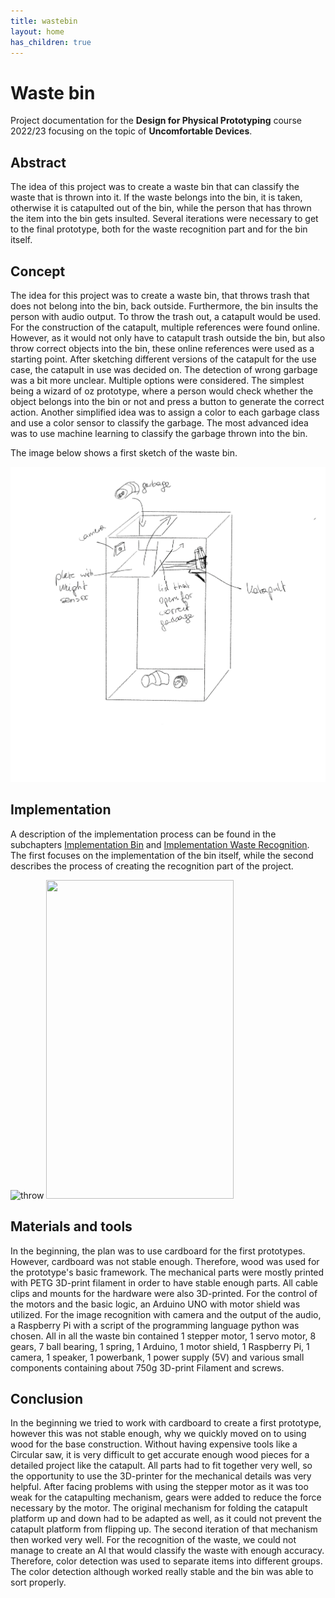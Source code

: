 ```yaml
---
title: wastebin
layout: home
has_children: true
---
```


# Waste bin

Project documentation for the **Design for Physical Prototyping** course 2022/23 focusing on the topic of **Uncomfortable Devices**.

## Abstract

The idea of this project was to create a waste bin that can classify the waste that is thrown into it. If the waste belongs into the bin, it is taken, otherwise it is catapulted out of the bin, while the person that has thrown the item into the bin gets insulted. Several iterations were necessary to get to the final prototype, both for the waste recognition part and for the bin itself.

## Concept

The idea for this project was to create a waste bin, that throws trash that does not belong into the bin, back outside. Furthermore, the bin insults the person with audio output.
To throw the trash out, a catapult would be used. For the construction of the catapult, multiple references were found online. However, as it would not only have to catapult trash outside the bin, but also throw correct objects into the bin, these online references were used as a starting point. After sketching different versions of the catapult for the use case, the catapult in use was decided on.
The detection of wrong garbage was a bit more unclear. Multiple options were considered. The simplest being a wizard of oz prototype, where a person would check whether the object belongs into the bin or not and press a button to generate the correct action. Another simplified idea was to assign a color to each garbage class and use a color sensor to classify the garbage. The most advanced idea was to use machine learning to classify the garbage thrown into the bin.

The image below shows a first sketch of the waste bin.

![FirstSketch](assets/ersteSkizze.png)


## Implementation

A description of the implementation process can be found in the subchapters [Implementation Bin](https://annafhub.github.io/dpp_documentation/wastebin/implementation_bin.html) and [Implementation Waste Recognition](https://annafhub.github.io/dpp_documentation/wastebin/implementation_recognition.html). The first focuses on the implementation of the bin itself, while the second describes the process of creating the recognition part of the project.

![throw](assets/throw2.gif)
<img src="assets/take.gif" width="300" height="510">

## Materials and tools

In the beginning, the plan was to use cardboard for the first prototypes. However, cardboard was not stable enough. Therefore, wood was used for the prototype's basic framework. The mechanical parts were mostly printed with PETG 3D-print filament in order to have stable enough parts. All cable clips and mounts for the hardware were also 3D-printed. For the control of the motors and the basic logic, an Arduino UNO with motor shield was utilized. For the image recognition with camera and the output of the audio, a Raspberry Pi with a script of the programming language python was chosen. All in all the waste bin contained 1 stepper motor, 1 servo motor, 8 gears, 7 ball bearing, 1 spring, 1 Arduino, 1 motor shield, 1 Raspberry Pi, 1 camera, 1 speaker, 1 powerbank, 1 power supply (5V) and various small components containing about 750g 3D-print Filament and screws.


## Conclusion

In the beginning we tried to work with cardboard to create a first prototype, however this was not stable enough, why we quickly moved on to using wood for the base construction. Without having expensive tools like a Circular saw, it is very difficult to get accurate enough wood pieces for a detailed project like the catapult. All parts had to fit together very well, so the opportunity to use the 3D-printer for the mechanical details was very helpful. After facing problems with using the stepper motor as it was too weak for the catapulting mechanism, gears were added to reduce the force necessary by the motor. The original mechanism for folding the catapult platform up and down had to be adapted as well, as it could not prevent the catapult platform from flipping up. The second iteration of that mechanism then worked very well. 
For the recognition of the waste, we could not manage to create an AI that would classify the waste with enough accuracy. Therefore, color detection was used to separate items into different groups. The color detection although worked really stable and the bin was able to sort properly.
